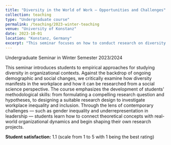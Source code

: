 ```yaml
---
title: "Diversity in the World of Work – Opportunities and Challenges"
collection: teaching
type: "Undergraduate course"
permalink: /teaching/2023-winter-teaching
venue: "University of Konstanz"
date: 2023-10-01
location: "Konstanz, Germany"
excerpt: "This seminar focuses on how to conduct research on diversity in organizations. Students learn to develop research questions and design suitable empirical studies to investigate workplace inequality and inclusion."
---
```


Undergraduate Seminar in Winter Semester 2023/2024

This seminar introduces students to empirical approaches for studying diversity in organizational contexts. Against the backdrop of ongoing demographic and social changes, we critically examine how diversity manifests in the workplace and how it can be researched from a social science perspective. The course emphasizes the development of students' methodological skills: from formulating a compelling research question and hypotheses, to designing a suitable research design to investigate workplace inequality and inclusion.
Through the lens of contemporary challenges — such as gender inequality and underrepresentation in leadership — students learn how to connect theoretical concepts with real-world organizational dynamics and begin shaping their own research projects.

**Student satisfaction:** 1.1 (scale from 1 to 5 with 1 being the best rating)
